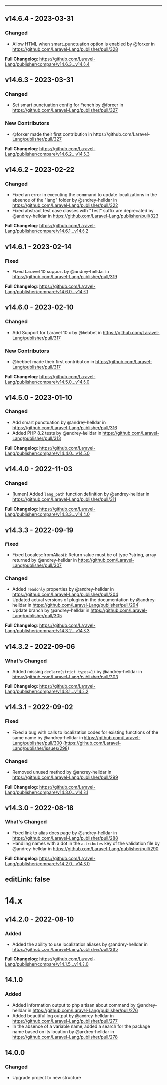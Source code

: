
---

## v14.6.4 - 2023-03-31

### Changed

- Allow HTML when smart_punctuation option is enabled by @forxer in https://github.com/Laravel-Lang/publisher/pull/328

**Full Changelog**: https://github.com/Laravel-Lang/publisher/compare/v14.6.3...v14.6.4

## v14.6.3 - 2023-03-31

### Changed

- Set smart punctuation config for French by @forxer in https://github.com/Laravel-Lang/publisher/pull/327

### New Contributors

- @forxer made their first contribution in https://github.com/Laravel-Lang/publisher/pull/327

**Full Changelog**: https://github.com/Laravel-Lang/publisher/compare/v14.6.2...v14.6.3

## v14.6.2 - 2023-02-22

### Changed

- Fixed an error in executing the command to update localizations in the absence of the "lang" folder by @andrey-helldar in https://github.com/Laravel-Lang/publisher/pull/322
- Fixed abstract test case classes with "Test" suffix are deprecated by @andrey-helldar in https://github.com/Laravel-Lang/publisher/pull/323

**Full Changelog**: https://github.com/Laravel-Lang/publisher/compare/v14.6.1...v14.6.2

## v14.6.1 - 2023-02-14

### Fixed

- Fixed Laravel 10 support by @andrey-helldar in https://github.com/Laravel-Lang/publisher/pull/319

**Full Changelog**: https://github.com/Laravel-Lang/publisher/compare/v14.6.0...v14.6.1

## v14.6.0 - 2023-02-10

### Changed

- Add Support for Laravel 10.x by @hebbet in https://github.com/Laravel-Lang/publisher/pull/317

### New Contributors

- @hebbet made their first contribution in https://github.com/Laravel-Lang/publisher/pull/317

**Full Changelog**: https://github.com/Laravel-Lang/publisher/compare/v14.5.0...v14.6.0

## v14.5.0 - 2023-01-10

### Changed

- Add smart punctuation by @andrey-helldar in https://github.com/Laravel-Lang/publisher/pull/316
- Added PHP 8.2 tests by @andrey-helldar in https://github.com/Laravel-Lang/publisher/pull/313

**Full Changelog**: https://github.com/Laravel-Lang/publisher/compare/v14.4.0...v14.5.0

## v14.4.0 - 2022-11-03

### Changed

- [lumen] Added `lang_path` function definition by @andrey-helldar in https://github.com/Laravel-Lang/publisher/pull/311

**Full Changelog**: https://github.com/Laravel-Lang/publisher/compare/v14.3.3...v14.4.0

## v14.3.3 - 2022-09-19

### Fixed

- Fixed Locales::fromAlias(): Return value must be of type ?string, array returned by @andrey-helldar in https://github.com/Laravel-Lang/publisher/pull/307

### Changed

- Added `readonly` properties by @andrey-helldar in https://github.com/Laravel-Lang/publisher/pull/304
- Updated actual versions of plugins in the documentation by @andrey-helldar in https://github.com/Laravel-Lang/publisher/pull/294
- Update branch by @andrey-helldar in https://github.com/Laravel-Lang/publisher/pull/305

**Full Changelog**: https://github.com/Laravel-Lang/publisher/compare/v14.3.2...v14.3.3

## v14.3.2 - 2022-09-06

### What's Changed

- Added missing `declare(strict_types=1)` by @andrey-helldar in https://github.com/Laravel-Lang/publisher/pull/303

**Full Changelog**: https://github.com/Laravel-Lang/publisher/compare/v14.3.1...v14.3.2

## v14.3.1 - 2022-09-02

### Fixed

- Fixed a bug with calls to localization codes for existing functions of the same name by @andrey-helldar in https://github.com/Laravel-Lang/publisher/pull/300 (https://github.com/Laravel-Lang/publisher/issues/298)

### Changed

- Removed unused method by @andrey-helldar in https://github.com/Laravel-Lang/publisher/pull/299

**Full Changelog**: https://github.com/Laravel-Lang/publisher/compare/v14.3.0...v14.3.1

## v14.3.0 - 2022-08-18

### What's Changed

- Fixed link to alias docs page by @andrey-helldar in https://github.com/Laravel-Lang/publisher/pull/288
- Handling names with a dot in the `attributes` key of the validation file by @andrey-helldar in https://github.com/Laravel-Lang/publisher/pull/290

**Full Changelog**: https://github.com/Laravel-Lang/publisher/compare/v14.2.0...v14.3.0

## editLink: false

# 14.x

## v14.2.0 - 2022-08-10

### Added

- Added the ability to use localization aliases by @andrey-helldar in https://github.com/Laravel-Lang/publisher/pull/285

**Full Changelog**: https://github.com/Laravel-Lang/publisher/compare/v14.1.5...v14.2.0

## 14.1.0

### Added

- Added information output to php artisan about command by @andrey-helldar in https://github.com/Laravel-Lang/publisher/pull/276
- Added beautiful log output by @andrey-helldar in https://github.com/Laravel-Lang/publisher/pull/277
- In the absence of a variable name, added a search for the package name based on its location by @andrey-helldar in https://github.com/Laravel-Lang/publisher/pull/278

## 14.0.0

### Changed

- Upgrade project to new structure
